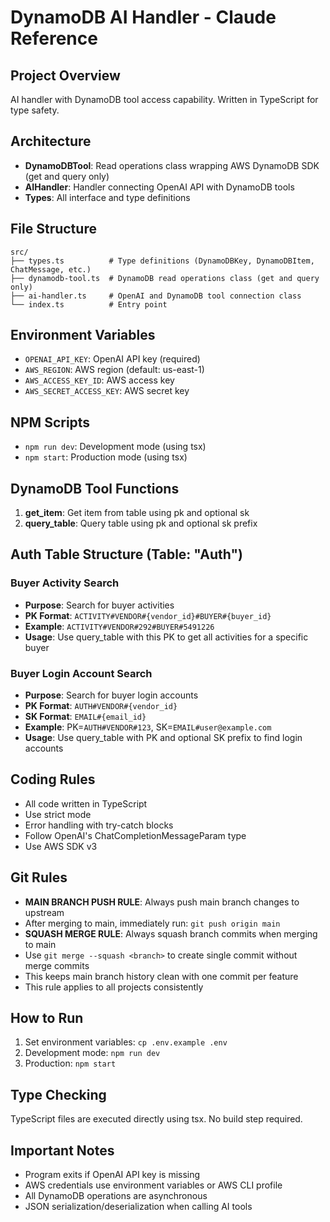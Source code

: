 # DynamoDB AI Handler - Claude Reference

## Project Overview
AI handler with DynamoDB tool access capability. Written in TypeScript for type safety.

## Architecture
- **DynamoDBTool**: Read operations class wrapping AWS DynamoDB SDK (get and query only)
- **AIHandler**: Handler connecting OpenAI API with DynamoDB tools
- **Types**: All interface and type definitions

## File Structure
```
src/
├── types.ts          # Type definitions (DynamoDBKey, DynamoDBItem, ChatMessage, etc.)
├── dynamodb-tool.ts  # DynamoDB read operations class (get and query only)
├── ai-handler.ts     # OpenAI and DynamoDB tool connection class
└── index.ts          # Entry point
```

## Environment Variables
- `OPENAI_API_KEY`: OpenAI API key (required)
- `AWS_REGION`: AWS region (default: us-east-1)
- `AWS_ACCESS_KEY_ID`: AWS access key
- `AWS_SECRET_ACCESS_KEY`: AWS secret key

## NPM Scripts
- `npm run dev`: Development mode (using tsx)
- `npm start`: Production mode (using tsx)

## DynamoDB Tool Functions
1. **get_item**: Get item from table using pk and optional sk
2. **query_table**: Query table using pk and optional sk prefix

## Auth Table Structure (Table: "Auth")

### Buyer Activity Search
- **Purpose**: Search for buyer activities
- **PK Format**: `ACTIVITY#VENDOR#{vendor_id}#BUYER#{buyer_id}`
- **Example**: `ACTIVITY#VENDOR#292#BUYER#5491226`
- **Usage**: Use query_table with this PK to get all activities for a specific buyer

### Buyer Login Account Search  
- **Purpose**: Search for buyer login accounts
- **PK Format**: `AUTH#VENDOR#{vendor_id}`
- **SK Format**: `EMAIL#{email_id}`
- **Example**: PK=`AUTH#VENDOR#123`, SK=`EMAIL#user@example.com`
- **Usage**: Use query_table with PK and optional SK prefix to find login accounts

## Coding Rules
- All code written in TypeScript
- Use strict mode
- Error handling with try-catch blocks
- Follow OpenAI's ChatCompletionMessageParam type
- Use AWS SDK v3

## Git Rules
- **MAIN BRANCH PUSH RULE**: Always push main branch changes to upstream
- After merging to main, immediately run: `git push origin main`
- **SQUASH MERGE RULE**: Always squash branch commits when merging to main
- Use `git merge --squash <branch>` to create single commit without merge commits
- This keeps main branch history clean with one commit per feature
- This rule applies to all projects consistently

## How to Run
1. Set environment variables: `cp .env.example .env`
2. Development mode: `npm run dev`
3. Production: `npm start`

## Type Checking
TypeScript files are executed directly using tsx. No build step required.

## Important Notes
- Program exits if OpenAI API key is missing
- AWS credentials use environment variables or AWS CLI profile
- All DynamoDB operations are asynchronous
- JSON serialization/deserialization when calling AI tools